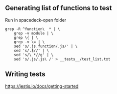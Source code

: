 ## Generating list of functions to test

Run in spacedeck-open folder

```
grep -R ^function\  * | \
    grep -v module | \
    grep \{ | \
    grep -v \= | \
    sed 's/.js.function/.js/' | \
    sed 's/.$//' | \
    sed 's/\ *//g' | \
    sed 's/.js/.js\ /' > __tests__/test_list.txt
```

## Writing tests

https://jestjs.io/docs/getting-started
